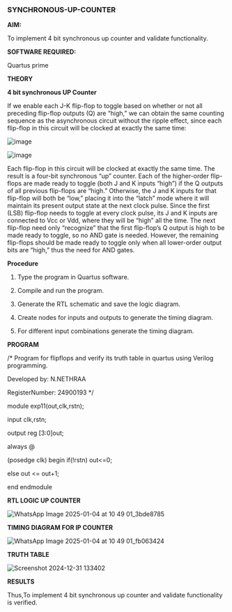 ### SYNCHRONOUS-UP-COUNTER

**AIM:**

To implement 4 bit synchronous up counter and validate functionality.

**SOFTWARE REQUIRED:**

Quartus prime

**THEORY**

**4 bit synchronous UP Counter**

If we enable each J-K flip-flop to toggle based on whether or not all preceding flip-flop outputs (Q) are “high,” we can obtain the same counting sequence as the asynchronous circuit without the ripple effect, since each flip-flop in this circuit will be clocked at exactly the same time:

![image](https://github.com/naavaneetha/SYNCHRONOUS-UP-COUNTER/assets/154305477/d5db3fa0-e413-404c-b80e-b2f39d82e7e8)


![image](https://github.com/naavaneetha/SYNCHRONOUS-UP-COUNTER/assets/154305477/52cb61eb-d04b-442d-810c-31185a68410b)

Each flip-flop in this circuit will be clocked at exactly the same time.
The result is a four-bit synchronous “up” counter. Each of the higher-order flip-flops are made ready to toggle (both J and K inputs “high”) if the Q outputs of all previous flip-flops are “high.”
Otherwise, the J and K inputs for that flip-flop will both be “low,” placing it into the “latch” mode where it will maintain its present output state at the next clock pulse.
Since the first (LSB) flip-flop needs to toggle at every clock pulse, its J and K inputs are connected to Vcc or Vdd, where they will be “high” all the time.
The next flip-flop need only “recognize” that the first flip-flop’s Q output is high to be made ready to toggle, so no AND gate is needed.
However, the remaining flip-flops should be made ready to toggle only when all lower-order output bits are “high,” thus the need for AND gates.

**Procedure**

1. Type the program in Quartus software.

2. Compile and run the program.

3. Generate the RTL schematic and save the logic diagram.

4. Create nodes for inputs and outputs to generate the timing diagram.

5. For different input combinations generate the timing diagram.  

**PROGRAM**

/* Program for flipflops and verify its truth table in quartus using Verilog programming. 

Developed by: N.NETHRAA

RegisterNumber: 24900193
*/

module exp11(out,clk,rstn);

input clk,rstn;

output reg [3:0]out;

always @

(posedge clk) begin if(!rstn) out<=0;

else out <= out+1;

end endmodule
    

**RTL LOGIC UP COUNTER**

![WhatsApp Image 2025-01-04 at 10 49 01_3bde8785](https://github.com/user-attachments/assets/715291cc-ddc0-4db3-9c7f-5128b07e8880)


**TIMING DIAGRAM FOR IP COUNTER**

![WhatsApp Image 2025-01-04 at 10 49 01_fb063424](https://github.com/user-attachments/assets/9176002a-c42c-4143-91a4-045810e6592d)


**TRUTH TABLE**

![Screenshot 2024-12-31 133402](https://github.com/user-attachments/assets/d4363958-9a49-4cd5-ad76-3028b6b015ac)

**RESULTS**

Thus,To implement 4 bit synchronous up counter and validate functionality is verified.
